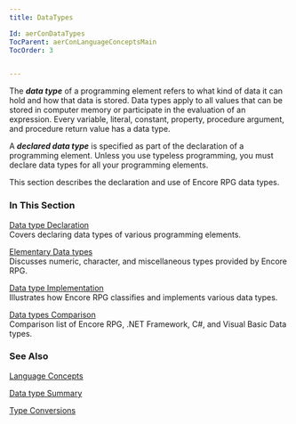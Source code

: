 ```yaml
---
title: DataTypes

Id: aerConDataTypes
TocParent: aerConLanguageConceptsMain
TocOrder: 3


---
```


The ***data type*** of a programming element refers to what kind of data it can hold and how that data is stored. Data types apply to all values that can be stored in computer memory or participate in the evaluation of an expression. Every variable, literal, constant, property, procedure argument, and procedure return value has a data type. 

A ***declared data type*** is specified as part of the declaration of a programming element. Unless you use typeless programming, you must declare data types for all your programming elements. 

This section describes the declaration and use of Encore RPG data types.

### In This Section
[Data type Declaration](ecrConDataTypeDeclaration.html) <br /> Covers declaring data types of various programming elements. 

[Elementary Data types](ecrConElementaryDataTypes.html) <br /> Discusses numeric, character, and miscellaneous types provided by Encore RPG. 

[Data type Implementation](ecrConDataTypeImplementation.html) <br /> Illustrates how Encore RPG classifies and implements various data types. 

[Data types Comparison](ecrConFrameworkDataTypesComparison.html) <br /> Comparison list of Encore RPG, .NET Framework, C#, and Visual Basic Data types. 

### See Also
[Language Concepts](ecrConLanguageConceptsMain.html)

[Data type Summary](Data_type_summary.html)

[Type Conversions](Type_Conversions.html) 
